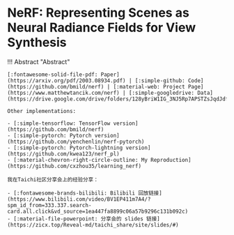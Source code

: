 # NeRF: Representing Scenes as Neural Radiance Fields for View Synthesis

!!! Abstract "Abstract"

    [:fontawesome-solid-file-pdf: Paper](https://arxiv.org/pdf/2003.08934.pdf) | [:simple-github: Code](https://github.com/bmild/nerf) | [:material-web: Project Page](https://www.matthewtancik.com/nerf) | [:simple-googledrive: Data](https://drive.google.com/drive/folders/128yBriW1IG_3NJ5Rp7APSTZsJqdJdfc1)

    Other implementations:

    - [:simple-tensorflow: TensorFlow version](https://github.com/bmild/nerf)
    - [:simple-pytorch: Pytorch version](https://github.com/yenchenlin/nerf-pytorch)
    - [:simple-pytorch: Pytorch-lightning version](https://github.com/kwea123/nerf_pl)
    - [:material-chevron-right-circle-outline: My Reproduction](https://github.com/cxzhou35/learning_nerf)

    我在Taichi社区分享会上的经验分享：

    - [:fontawesome-brands-bilibili: Bilibili 回放链接](https://www.bilibili.com/video/BV1EP411m7A4/?spm_id_from=333.337.search-card.all.click&vd_source=1ea447fa8899c06a57b9296c131b092c)
    - [:material-file-powerpoint: 分享会的 slides 链接](https://zicx.top/Reveal-md/taichi_share/site/slides/#)
